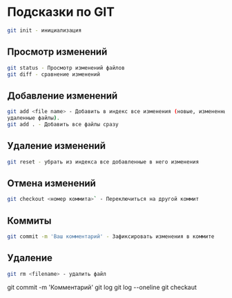# Подсказки по GIT

```sh
git init - инициализация
```
## Просмотр изменений
```sh
git status - Просмотр изменений файлов
git diff - сравнение изменений
```
## Добавление изменений
```sh
git add <file name> - Добавить в индекс все изменения (новые, измененные, 
удаленные файлы).
git add . - Добавить все файлы сразу
```
## Удаление изменений
```sh
git reset - убрать из индекса все добавленные в него изменения
```
## Отмена изменений
```sh
git checkout <номер коммита>` - Переключиться на другой коммит
```
## Коммиты
```sh
git commit -m 'Ваш комментарий' - Зафиксировать изменения в коммите
```
## Удаление
```sh
git rm <filename> - удалить файл
```







git commit -m 'Комментарий'
git log
git log --oneline
git checkaut